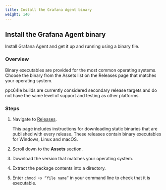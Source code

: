 ```yaml
---
title: Install the Grafana Agent binary
weight: 140
---
```


## Install the Grafana Agent binary

Install Grafana Agent and get it up and running using a binary file. 

### Overview
Binary executables are provided for the most common operating systems. Choose the binary from the Assets list on the Releases page that matches your operating system. 

ppc64le builds are currently considered secondary release targets and do not have the same level of support and testing as other platforms.

### Steps

1. Navigate to [Releases](https://github.com/grafana/agent/releases).
   
   This page includes instructions for downloading static binaries that are published with every release. These releases contain binary executables for Windows, Linux and macOS.

1. Scroll down to the **Assets** section.
1. Download the version that matches your operating system.
1. Extract the package contents into a directory.
1. Enter `chmod +x “file name”` in your command line to check that it is executable.






